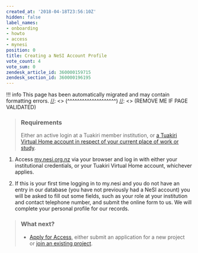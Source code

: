 ```yaml
---
created_at: '2018-04-18T23:56:10Z'
hidden: false
label_names:
- onboarding
- howto
- access
- mynesi
position: 0
title: Creating a NeSI Account Profile
vote_count: 4
vote_sum: 0
zendesk_article_id: 360000159715
zendesk_section_id: 360000196195
---
```




[//]: <> (REMOVE ME IF PAGE VALIDATED)
[//]: <> (vvvvvvvvvvvvvvvvvvvv)
!!! info
    This page has been automatically migrated and may contain formatting errors.
[//]: <> (^^^^^^^^^^^^^^^^^^^^)
[//]: <> (REMOVE ME IF PAGE VALIDATED)

<blockquote class="blockquote-prereq">
<h3 id="prerequisites">Requirements</h3>
<p>Either an active login at a Tuakiri member institution, or <a href="https://support.nesi.org.nz/hc/en-gb/articles/360000216035" target="_self">a Tuakiri Virtual Home account in respect of your current place of work or study</a>.</p>
</blockquote>
<ol>
<li>
<p>Access <a href="https://my.nesi.org.nz" target="_blank" rel="noopener">my.nesi.org.nz</a> via your browser and log in with either your institutional credentials, or your Tuakiri Virtual Home account, whichever applies.</p>
</li>
<li>
<p>If this is your first time logging in to my.nesi and you do not have an entry in our database (you have not previously had a NeSI account) you will be asked to fill out some fields, such as your role at your institution and contact telephone number, and submit the online form to us. We will complete your personal profile for our records.</p>
</li>
</ol>
<blockquote class="blockquote-postreq">
<h3 id="prerequisites">What next?</h3>
<ul>
<li>
<a href="https://support.nesi.org.nz/hc/en-gb/articles/360000174976" target="_blank" rel="noopener">Apply for Access</a>, either submit an application for a new project or <a href="https://support.nesi.org.nz/hc/en-gb/articles/360000693896" target="_blank" rel="noopener">join an existing project</a>.</li>
</ul>
</blockquote>